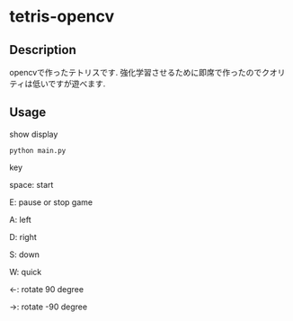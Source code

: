 # tetris-opencv

## Description
opencvで作ったテトリスです. 強化学習させるために即席で作ったのでクオリティは低いですが遊べます.

## Usage
show display

`python main.py`


key

space: start

E: pause or stop game

A: left

D: right

S: down

W: quick

←: rotate 90 degree

→: rotate -90 degree
